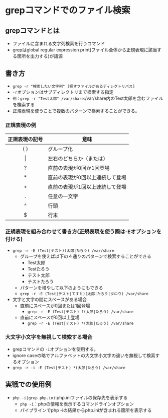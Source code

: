 # grepコマンドでのファイル検索
## grepコマンドとは
- ファイルに含まれる文字列検索を行うコマンド
- grepはglobal regular expression print(ファイル全体から正規表現に該当する箇所を出力する)が語源
## 書き方
- ```grep -r "検索したい文字列" [探すファイルがあるディレクトリパス]```
- `-r`オプションはサブディレクトリまで検索する指定
- ```例：grep -r "Test太郎" /var/share```:/var/share内のTest太郎を含むファイルを検索する
- 正規表現を使うことで複数のパターンで検索することができる。
### 正規表現の例

|正規表現の記号|意味|
|:----:|----|
|( )|グループ化|
|&#124;|左右のどちらか（または）|
|?|直前の表現が0回か1回登場|
|*|直前の表現が0回以上連続して登場|
|+|直前の表現が1回以上連続して登場|
|.|任意の一文字|
|^|行頭|
|$|行末|

### 正規表現を組み合わせて書き方(正規表現を使う際は-Eオプションを付ける)
- ```grep -r -E (Test|テスト)(太郎|たろう) /var/share```
  - グループを使えば以下の４通りのパターンで検索することができる
    - Test太郎
    - Testたろう
    - テスト太郎
    - テストたろう
  - パターンを増やして以下のようにもできる
  - ```grep -r -E (Test|テスト|てすと)(太郎|たろう|タロウ) /var/share```
- 文字と文字の間にスペースがある場合
  - 直前にスペースが0回または1回登場
    - ```grep -r -E (Test|テスト) ?(太郎|たろう) /var/share```
  - 直前にスペースが0回以上登場
    - ```grep -r -E (Test|テスト) *(太郎|たろう) /var/share```
### 大文字小文字を無視して検索する場合
- grepコマンドの `-i`オプションを使用する。
- ignore caseの略でアルファベットの大文字小文字の違いを無視して検索するオプション
- ```grep -r -i -E (Test|テスト) *(太郎|たろう) /var/share```

## 実戦での使用例
- ```php -i|grep php.ini```:php.iniファイルの保存先を表示する
  - ```php -i```：phpの情報を表示するコマンドラインオプション
  - パイプラインでphp -iの結果からphp.iniが含まれる箇所を表示する